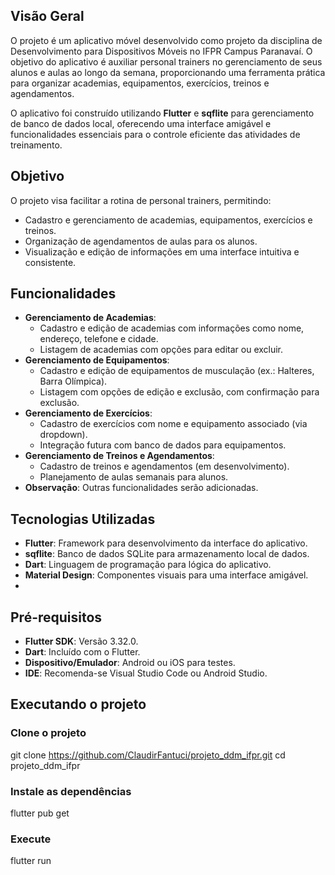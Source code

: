 
## Visão Geral

O projeto é um aplicativo móvel desenvolvido como projeto da disciplina de Desenvolvimento para Dispositivos Móveis no IFPR Campus Paranavaí. O objetivo do aplicativo é auxiliar personal trainers no gerenciamento de seus alunos e aulas ao longo da semana, proporcionando uma ferramenta prática para organizar academias, equipamentos, exercícios, treinos e agendamentos.

O aplicativo foi construído utilizando **Flutter** e **sqflite** para gerenciamento de banco de dados local, oferecendo uma interface amigável e funcionalidades essenciais para o controle eficiente das atividades de treinamento.

## Objetivo

O projeto visa facilitar a rotina de personal trainers, permitindo:
- Cadastro e gerenciamento de academias, equipamentos, exercícios e treinos.
- Organização de agendamentos de aulas para os alunos.
- Visualização e edição de informações em uma interface intuitiva e consistente.

## Funcionalidades

- **Gerenciamento de Academias**:
  - Cadastro e edição de academias com informações como nome, endereço, telefone e cidade.
  - Listagem de academias com opções para editar ou excluir.
- **Gerenciamento de Equipamentos**:
  - Cadastro e edição de equipamentos de musculação (ex.: Halteres, Barra Olímpica).
  - Listagem com opções de edição e exclusão, com confirmação para exclusão.
- **Gerenciamento de Exercícios**:
  - Cadastro de exercícios com nome e equipamento associado (via dropdown).
  - Integração futura com banco de dados para equipamentos.
- **Gerenciamento de Treinos e Agendamentos**:
  - Cadastro de treinos e agendamentos (em desenvolvimento).
  - Planejamento de aulas semanais para alunos.
- **Observação**: Outras funcionalidades serão adicionadas.

## Tecnologias Utilizadas

- **Flutter**: Framework para desenvolvimento da interface do aplicativo.
- **sqflite**: Banco de dados SQLite para armazenamento local de dados.
- **Dart**: Linguagem de programação para lógica do aplicativo.
- **Material Design**: Componentes visuais para uma interface amigável.
- 
## Pré-requisitos

- **Flutter SDK**: Versão 3.32.0.
- **Dart**: Incluído com o Flutter.
- **Dispositivo/Emulador**: Android ou iOS para testes.
- **IDE**: Recomenda-se Visual Studio Code ou Android Studio.
  
## Executando o projeto

### Clone o projeto
git clone https://github.com/ClaudirFantuci/projeto_ddm_ifpr.git
cd projeto_ddm_ifpr

### Instale as dependências
flutter pub get

### Execute
flutter run
